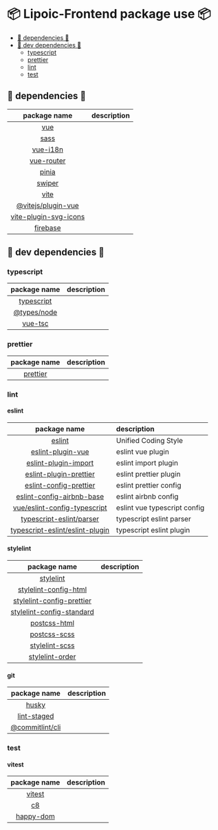 # 📦 Lipoic-Frontend package use 📦

<ul>
  <li>
    <a href="#🚧-dependencies-🚧" title="🚧 dependencies 🚧">
      🚧 dependencies 🚧
    </a>
  </li>
  <li>
    <a href="#🚨-dev-dependencies-🚨" title="🚨 dev dependencies 🚨">
      🚨 dev dependencies 🚨
    </a>
    <ul>
      <li><a href="#typescript" title="typescript">typescript</a></li>
      <li><a href="#prettier" title="prettier">prettier</a></li>
      <li><a href="#lint" title="lint">lint</a></li>
      <li><a href="#test" title="test">test</a></li>
    </ul>
  </li>
</ul>

## 🚧 dependencies 🚧

|                                 package name                                 | description |
| :--------------------------------------------------------------------------: | :---------- |
|                   [vue](https://www.npmjs.com/package/vue)                   |             |
|                  [sass](https://www.npmjs.com/package/sass)                  |             |
|              [vue-i18n](https://www.npmjs.com/package/vue-i18n)              |             |
|            [vue-router](https://www.npmjs.com/package/vue-router)            |             |
|                 [pinia](https://www.npmjs.com/package/pinia)                 |             |
|                [swiper](https://www.npmjs.com/package/swiper)                |             |
|                  [vite](https://www.npmjs.com/package/vite)                  |             |
|    [@vitejs/plugin-vue](https://www.npmjs.com/package/@vitejs/plugin-vue)    |             |
| [vite-plugin-svg-icons](https://www.npmjs.com/package/vite-plugin-svg-icons) |             |
|              [firebase](https://www.npmjs.com/package/firebase)              |             |

## 🚨 dev dependencies 🚨

### **typescript**

|                       package name                       | description |
| :------------------------------------------------------: | :---------- |
|  [typescript](https://www.npmjs.com/package/typescript)  |             |
| [@types/node](https://www.npmjs.com/package/@types/node) |             |
|     [vue-tsc](https://www.npmjs.com/package/vue-tsc)     |             |

### **prettier**

|                    package name                    | description |
| :------------------------------------------------: | :---------- |
| [prettier](https://www.npmjs.com/package/prettier) |             |

### **lint**

#### eslint

|                                           package name                                            | description                  |
| :-----------------------------------------------------------------------------------------------: | :--------------------------- |
|                          [eslint](https://www.npmjs.com/package/eslint)                           | Unified Coding Style         |
|               [eslint-plugin-vue](https://www.npmjs.com/package/eslint-plugin-vue)                | eslint vue plugin            |
|            [eslint-plugin-import](https://www.npmjs.com/package/eslint-plugin-import)             | eslint import plugin         |
|          [eslint-plugin-prettier](https://www.npmjs.com/package/eslint-plugin-prettier)           | eslint prettier plugin       |
|          [eslint-config-prettier](https://www.npmjs.com/package/eslint-config-prettier)           | eslint prettier config       |
|       [eslint-config-airbnb-base](https://www.npmjs.com/package/eslint-config-airbnb-base)        | eslint airbnb config         |
|    [vue/eslint-config-typescript](https://www.npmjs.com/package/@vue/eslint-config-typescript)    | eslint vue typescript config |
|        [typescript-eslint/parser](https://www.npmjs.com/package/@typescript-eslint/parser)        | typescript eslint parser     |
| [typescript-eslint/eslint-plugin](https://www.npmjs.com/package/@typescript-eslint/eslint-plugin) | typescript eslint plugin     |

#### stylelint

|                                     package name                                     | description |
| :----------------------------------------------------------------------------------: | :---------- |
|                 [stylelint](https://www.npmjs.com/package/stylelint)                 |             |
|     [stylelint-config-html](https://www.npmjs.com/package/stylelint-config-html)     |             |
| [stylelint-config-prettier](https://www.npmjs.com/package/stylelint-config-prettier) |             |
| [stylelint-config-standard](https://www.npmjs.com/package/stylelint-config-standard) |             |
|              [postcss-html](https://www.npmjs.com/package/postcss-html)              |             |
|              [postcss-scss](https://www.npmjs.com/package/postcss-scss)              |             |
|            [stylelint-scss](https://www.npmjs.com/package/stylelint-scss)            |             |
|           [stylelint-order](https://www.npmjs.com/package/stylelint-order)           |             |

#### git

|                           package name                           | description |
| :--------------------------------------------------------------: | :---------- |
|           [husky](https://www.npmjs.com/package/husky)           |             |
|     [lint-staged](https://www.npmjs.com/package/lint-staged)     |             |
| [@commitlint/cli](https://www.npmjs.com/package/@commitlint/cli) |             |

### **test**

#### vitest

|                     package name                     | description |
| :--------------------------------------------------: | :---------- |
|    [vitest](https://www.npmjs.com/package/vitest)    |             |
|        [c8](https://www.npmjs.com/package/c8)        |             |
| [happy-dom](https://www.npmjs.com/package/happy-dom) |             |
